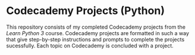# Codecademy Projects (Python)
This repository consists of my completed Codecademy projects from the *Learn Python 3* course. Codecademy projects are formatted in such a way that give step-by-step instructions and prompts to complete the projects sucessfully. Each topic on Codecademy is concluded with a project.
